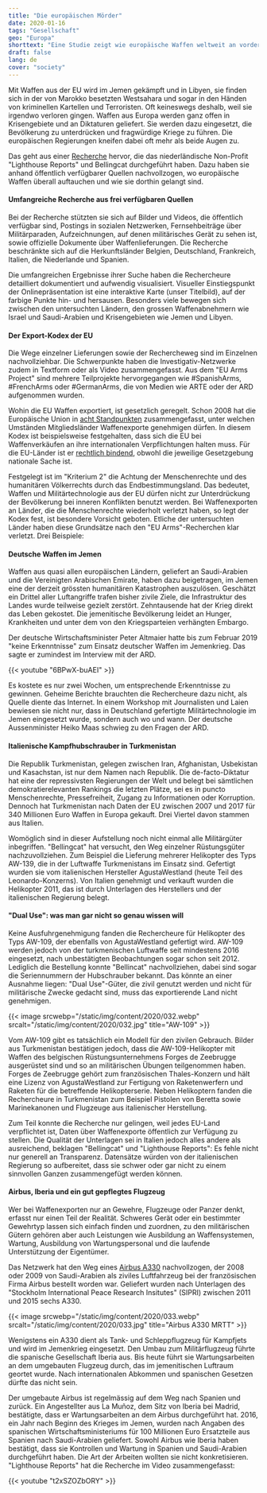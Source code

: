 ```yaml
---
title: "Die europäischen Mörder"
date: 2020-01-16
tags: "Gesellschaft"
geo: "Europa"
shorttext: "Eine Studie zeigt wie europäische Waffen weltweit an vorderster Front Menschen im Auftrag westlichen Terrors und Ideologien töten."
draft: false
lang: de
cover: "society"
---
```


Mit Waffen aus der EU wird im Jemen gekämpft und in Libyen, sie finden sich in der von Marokko besetzten Westsahara und sogar in den Händen von kriminellen Kartellen und Terroristen. Oft keineswegs deshalb, weil sie irgendwo verloren gingen. Waffen aus Europa werden ganz offen in Krisengebiete und an Diktaturen geliefert. Sie werden dazu eingesetzt, die Bevölkerung zu unterdrücken und fragwürdige Kriege zu führen. Die europäischen Regierungen kneifen dabei oft mehr als beide Augen zu.

Das geht aus einer [Recherche](https://euarms.com/weapon "EU arms export - This is where European arms really end up") hervor, die das niederländische Non-Profit "Lighthouse Reports" und Bellingcat durchgeführt haben. Dazu haben sie anhand öffentlich verfügbarer Quellen nachvollzogen, wo europäische Waffen überall auftauchen und wie sie dorthin gelangt sind.

#### Umfangreiche Recherche aus frei verfügbaren Quellen

Bei der Recherche stützten sie sich auf Bilder und Videos, die öffentlich verfügbar sind, Postings in sozialen Netzwerken, Fernsehbeiträge über Militärparaden, Aufzeichnungen, auf denen militärisches Gerät zu sehen ist, sowie offizielle Dokumente über Waffenlieferungen. Die Recherche beschränkte sich auf die Herkunftsländer Belgien, Deutschland, Frankreich, Italien, die Niederlande und Spanien.

Die umfangreichen Ergebnisse ihrer Suche haben die Rechercheure detailliert dokumentiert und aufwendig visualisiert. Visueller Einstiegspunkt der Onlinepräsentation ist eine interaktive Karte (unser Titelbild), auf der farbige Punkte hin- und hersausen. Besonders viele bewegen sich zwischen den untersuchten Ländern, den grossen Waffenabnehmern wie Israel und Saudi-Arabien und Krisengebieten wie Jemen und Libyen.

#### Der Export-Kodex der EU

Die Wege einzelner Lieferungen sowie der Rechercheweg sind im Einzelnen nachvollziehbar. Die Schwerpunkte haben die Investigativ-Netzwerke zudem in Textform oder als Video zusammengefasst. Aus dem "EU Arms Project" sind mehrere Teilprojekte hervorgegangen wie #SpanishArms, #FrenchArms oder #GermanArms, die von Medien wie ARTE oder der ARD aufgenommen wurden.

Wohin die EU Waffen exportiert, ist gesetzlich geregelt. Schon 2008 hat die Europäische Union in [acht Standpunkten](/static/downloads/CELEX_32008E0944_EN_TXT.pdf "ACTS ADOPTED UNDER TITLE V OF THE EU TREATY") zusammengefasst, unter welchen Umständen Mitgliedsländer Waffenexporte genehmigen dürfen. In diesem Kodex ist beispielsweise festgehalten, dass sich die EU bei Waffenverkäufen an ihre internationalen Verpflichtungen halten muss. Für die EU-Länder ist er [rechtlich bindend](/static/downloads/st12195-en19.pdf "Council conclusions on the review of Council Common Position 2008/944/CFSP of 8 December 2008 on the control of arms exports"), obwohl die jeweilige Gesetzgebung nationale Sache ist.

Festgelegt ist im "Kriterium 2" die Achtung der Menschenrechte und des humanitären Völkerrechts durch das Endbestimmungsland. Das bedeutet, Waffen und Militärtechnologie aus der EU dürfen nicht zur Unterdrückung der Bevölkerung bei inneren Konflikten benutzt werden. Bei Waffenexporten an Länder, die die Menschenrechte wiederholt verletzt haben, so legt der Kodex fest, ist besondere Vorsicht geboten. Etliche der untersuchten Länder haben diese Grundsätze nach den "EU Arms"-Recherchen klar verletzt. Drei Beispiele:

#### Deutsche Waffen im Jemen

Waffen aus quasi allen europäischen Ländern, geliefert an Saudi-Arabien und die Vereinigten Arabischen Emirate, haben dazu beigetragen, im Jemen eine der derzeit grössten humanitären Katastrophen auszulösen. Geschätzt ein Drittel aller Luftangriffe trafen bisher zivile Ziele, die Infrastruktur des Landes wurde teilweise gezielt zerstört. Zehntausende hat der Krieg direkt das Leben gekostet. Die jemenitische Bevölkerung leidet an Hunger, Krankheiten und unter dem von den Kriegsparteien verhängten Embargo.

Der deutsche Wirtschaftsminister Peter Altmaier hatte bis zum Februar 2019 "keine Erkenntnisse" zum Einsatz deutscher Waffen im Jemenkrieg. Das sagte er zumindest im Interview mit der ARD.

{{< youtube "6BPwX-buAEI" >}}

Es kostete es nur zwei Wochen, um entsprechende Erkenntnisse zu gewinnen. Geheime Berichte brauchten die Rechercheure dazu nicht, als Quelle diente das Internet. In einem Workshop mit Journalisten und Laien bewiesen sie nicht nur, dass in Deutschland gefertigte Militärtechnologie im Jemen eingesetzt wurde, sondern auch wo und wann. Der deutsche Aussenminister Heiko Maas schwieg zu den Fragen der ARD.

#### Italienische Kampfhubschrauber in Turkmenistan

Die Republik Turkmenistan, gelegen zwischen Iran, Afghanistan, Usbekistan und Kasachstan, ist nur dem Namen nach Republik. Die de-facto-Diktatur hat eine der repressivsten Regierungen der Welt und belegt bei sämtlichen demokratierelevanten Rankings die letzten Plätze, sei es in puncto Menschenrechte, Pressefreiheit, Zugang zu Informationen oder Korruption. Dennoch hat Turkmenistan nach Daten der EU zwischen 2007 und 2017 für 340 Millionen Euro Waffen in Europa gekauft. Drei Viertel davon stammen aus Italien.

Womöglich sind in dieser Aufstellung noch nicht einmal alle Militärgüter inbegriffen. "Bellingcat" hat versucht, den Weg einzelner Rüstungsgüter nachzuvollziehen. Zum Beispiel die Lieferung mehrerer Helikopter des Typs AW-139, die in der Luftwaffe Turkmenistans im Einsatz sind. Gefertigt wurden sie vom italienischen Hersteller AgustaWestland (heute Teil des Leonardo-Konzerns). Von Italien genehmigt und verkauft wurden die Helikopter 2011, das ist durch Unterlagen des Herstellers und der italienischen Regierung belegt.

#### "Dual Use": was man gar nicht so genau wissen will

Keine Ausfuhrgenehmigung fanden die Rechercheure für Helikopter des Typs AW-109, der ebenfalls von AgustaWestland gefertigt wird. AW-109 werden jedoch von der turkmenischen Luftwaffe seit mindestens 2016 eingesetzt, nach unbestätigten Beobachtungen sogar schon seit 2012. Lediglich die Bestellung konnte "Bellincat" nachvollziehen, dabei sind sogar die Seriennummern der Hubschrauber bekannt. Das könnte an einer Ausnahme liegen: "Dual Use"-Güter, die zivil genutzt werden und nicht für militärische Zwecke gedacht sind, muss das exportierende Land nicht genehmigen.

{{< image srcwebp="/static/img/content/2020/032.webp" srcalt="/static/img/content/2020/032.jpg" title="AW-109" >}}

Vom AW-109 gibt es tatsächlich ein Modell für den zivilen Gebrauch. Bilder aus Turkmenistan bestätigen jedoch, dass die AW-109-Helikopter mit Waffen des belgischen Rüstungsunternehmens Forges de Zeebrugge ausgerüstet sind und so an militärischen Übungen teilgenommen haben. Forges de Zeebrugge gehört zum französischen Thales-Konzern und hält eine Lizenz von AgustaWestland zur Fertigung von Raketenwerfern und Raketen für die betreffende Helikopterserie. Neben Helikoptern fanden die Rechercheure in Turkmenistan zum Beispiel Pistolen von Beretta sowie Marinekanonen und Flugzeuge aus italienischer Herstellung.

Zum Teil konnte die Recherche nur gelingen, weil jedes EU-Land verpflichtet ist, Daten über Waffenexporte öffentlich zur Verfügung zu stellen. Die Qualität der Unterlagen sei in Italien jedoch alles andere als ausreichend, beklagen "Bellingcat" und "Lighthouse Reports": Es fehle nicht nur generell an Transparenz. Datensätze würden von der italienischen Regierung so aufbereitet, dass sie schwer oder gar nicht zu einem sinnvollen Ganzen zusammengefügt werden können.

#### Airbus, Iberia und ein gut gepflegtes Flugzeug

Wer bei Waffenexporten nur an Gewehre, Flugzeuge oder Panzer denkt, erfasst nur einen Teil der Realität. Schweres Gerät oder ein bestimmter Gewehrtyp lassen sich einfach finden und zuordnen, zu den militärischen Gütern gehören aber auch Leistungen wie Ausbildung an Waffensystemen, Wartung, Ausbildung von Wartungspersonal und die laufende Unterstützung der Eigentümer.

Das Netzwerk hat den Weg eines [Airbus A330](https://euarms.com/weapon/5EAIK4QDCbd50lmCMKr1qR "Airbus Refueling plane") nachvollzogen, der 2008 oder 2009 von Saudi-Arabien als ziviles Luftfahrzeug bei der französischen Firma Airbus bestellt worden war. Geliefert wurden nach Unterlagen des "Stockholm International Peace Research Insitutes" (SIPRI) zwischen 2011 und 2015 sechs A330.

{{< image srcwebp="/static/img/content/2020/033.webp" srcalt="/static/img/content/2020/033.jpg" title="Airbus A330 MRTT" >}}

Wenigstens ein A330 dient als Tank- und Schleppflugzeug für Kampfjets und wird im Jemenkrieg eingesetzt. Den Umbau zum Militärflugzeug führte die spanische Gesellschaft Iberia aus. Bis heute führt sie Wartungsarbeiten an dem umgebauten Flugzeug durch, das im jemenitischen Luftraum geortet wurde. Nach internationalen Abkommen und spanischen Gesetzen dürfte das nicht sein.

Der umgebaute Airbus ist regelmässig auf dem Weg nach Spanien und zurück. Ein Angestellter aus La Muñoz, dem Sitz von Iberia bei Madrid, bestätigte, dass er Wartungsarbeiten an dem Airbus durchgeführt hat. 2016, ein Jahr nach Beginn des Krieges im Jemen, wurden nach Angaben des spanischen Wirtschaftsministeriums für 100 Millionen Euro Ersatzteile aus Spanien nach Saudi-Arabien geliefert. Sowohl Airbus wie Iberia haben bestätigt, dass sie Kontrollen und Wartung in Spanien und Saudi-Arabien durchgeführt haben. Die Art der Arbeiten wollten sie nicht konkretisieren. "Lighthouse Reports" hat die Recherche im Video zusammengefasst:

{{< youtube "t2xSZOZbORY" >}}
